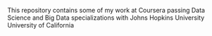 This repository contains some of my work at Coursera passing Data Science and Big Data specializations with Johns Hopkins University University of California
